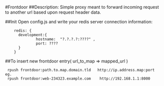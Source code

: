 #Frontdoor
##Description: 
    Simple proxy meant to forward incoming request to another url based upon request header data.


##Init
Open config.js and write your redis server connection information:
```
    redis: {
      development:{
              hostname:  "?.?.?.?:????" ,
              port: ????
      }
    }

```


 
 ##To insert new frontdoor entry( url_to_map => mapped_url )
 ```
  rpush frontdoor:path.to.map.domain.tld   http://ip.address.map:port
 eg.
  rpush frontdoor:web-234323.example.com    http://192.168.1.1:8000
 ```
 
